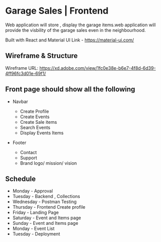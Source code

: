 # Garage Sales | Frontend
Web application will store , display the garage items.web  application will provide the  visbility 
of the garage sales even in the neighbourhood.

Built with React and Material UI 
Link - https://material-ui.com/

## Wireframe & Structure

Wireframe URL: https://xd.adobe.com/view/1fc0e38e-b6e7-4f8d-6d39-4ff96fc3d01e-69f1/

## Front page should show all the following

- Navbar
  - Create Profile
  - Create Events
  - Create Sale items
  - Search Events
  - Display Events Items
 
- Footer
  - Contact
  - Support
  - Brand logo/ mission/ vision

## Schedule

 - Monday - Approval
 - Tuesday - Backend , Collections
 - Wednesday - Postman Testing 
 - Thursday - Frontend Create profile
 - Friday - Landing Page 
 - Saturday - Event and Items page
 - Sunday - Event and Items page
 - Monday - Event List
 - Tuesday - Deployment 